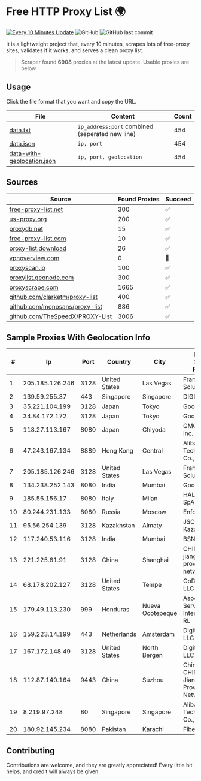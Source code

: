 
# Free HTTP Proxy List 🌍

[![Every 10 Minutes Update](https://github.com/mertguvencli/http-proxy-list/actions/workflows/main.yml/badge.svg?branch=main)](https://github.com/mertguvencli/http-proxy-list/actions/workflows/main.yml)
![GitHub](https://img.shields.io/github/license/mertguvencli/http-proxy-list)
![GitHub last commit](https://img.shields.io/github/last-commit/mertguvencli/http-proxy-list)

It is a lightweight project that, every 10 minutes, scrapes lots of free-proxy sites, validates if it works, and serves a clean proxy list.


> Scraper found **6908** proxies at the latest update. Usable proxies are below.

## Usage

Click the file format that you want and copy the URL.


|File|Content|Count|
|----|-------|-----|
|[data.txt](https://raw.githubusercontent.com/mertguvencli/http-proxy-list/main/proxy-list/data.txt)|`ip_address:port` combined (seperated new line)|454|
|[data.json](https://raw.githubusercontent.com/mertguvencli/http-proxy-list/main/proxy-list/data.json)|`ip, port`|454|
|[data-with-geolocation.json](https://raw.githubusercontent.com/mertguvencli/http-proxy-list/main/proxy-list/data-with-geolocation.json)|`ip, port, geolocation`|454|

## Sources

|Source|Found Proxies|Succeed|
|------|-------------|-------|
|[free-proxy-list.net](https://free-proxy-list.net)|300|✅|
|[us-proxy.org](https://www.us-proxy.org)|200|✅|
|[proxydb.net](http://proxydb.net)|15|✅|
|[free-proxy-list.com](https://free-proxy-list.com/?page=&port=&type%5B%5D=http&type%5B%5D=https&up_time=0&search=Search)|10|✅|
|[proxy-list.download](https://www.proxy-list.download/HTTP)|26|✅|
|[vpnoverview.com](https://vpnoverview.com/privacy/anonymous-browsing/free-proxy-servers)|0|🚫|
|[proxyscan.io](https://www.proxyscan.io)|100|✅|
|[proxylist.geonode.com](https://proxylist.geonode.com/api/proxy-list?limit=300&page=1&sort_by=lastChecked&sort_type=desc&protocols=http,https)|300|✅|
|[proxyscrape.com](https://api.proxyscrape.com/v2/?request=displayproxies&protocol=http&timeout=10000&country=all&ssl=all&anonymity=all)|1665|✅|
|[github.com/clarketm/proxy-list](https://raw.githubusercontent.com/clarketm/proxy-list/master/proxy-list-raw.txt)|400|✅|
|[github.com/monosans/proxy-list](https://raw.githubusercontent.com/monosans/proxy-list/main/proxies/http.txt)|886|✅|
|[github.com/TheSpeedX/PROXY-List](https://raw.githubusercontent.com/TheSpeedX/PROXY-List/master/http.txt)|3006|✅|


## Sample Proxies With Geolocation Info

|#|Ip|Port|Country|City|Internet Service Provider|
|-|--|----|-------|----|-------------------------|
|1|205.185.126.246|3128|United States|Las Vegas|FranTech Solutions|
|2|139.59.255.37|443|Singapore|Singapore|DIGITALOCEAN|
|3|35.221.104.199|3128|Japan|Tokyo|Google LLC|
|4|34.84.172.172|3128|Japan|Tokyo|Google LLC|
|5|118.27.113.167|8080|Japan|Chiyoda|GMO Internet, Inc.|
|6|47.243.167.134|8889|Hong Kong|Central|Alibaba (US) Technology Co., Ltd.|
|7|205.185.126.246|3128|United States|Las Vegas|FranTech Solutions|
|8|134.238.252.143|8080|India|Mumbai|Google LLC|
|9|185.56.156.17|8080|Italy|Milan|HAL Service SpA|
|10|80.244.231.133|8080|Russia|Moscow|Enforta-MSK|
|11|95.56.254.139|3128|Kazakhstan|Almaty|JSC Kazakhtelecom|
|12|117.240.53.116|3128|India|Mumbai|BSNL Internet|
|13|221.225.81.91|3128|China|Shanghai|CHINANET jiangsu province network|
|14|68.178.202.127|3128|United States|Tempe|GoDaddy.com, LLC|
|15|179.49.113.230|999|Honduras|Nueva Ocotepeque|Asociacion De Servicio De Internet S. De RL|
|16|159.223.14.199|443|Netherlands|Amsterdam|DigitalOcean, LLC|
|17|167.172.148.49|3128|United States|North Bergen|DigitalOcean, LLC|
|18|112.87.140.164|9443|China|Suzhou|China Unicom CHINA169 Jiangsu Province Network|
|19|8.219.97.248|80|Singapore|Singapore|Alibaba (US) Technology Co., Ltd.|
|20|180.92.145.234|8080|Pakistan|Karachi|Fiberlink|



## Contributing

Contributions are welcome, and they are greatly appreciated! Every
little bit helps, and credit will always be given.


